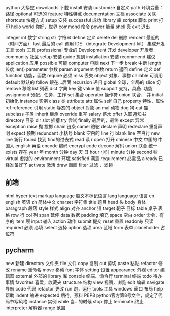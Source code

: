 python   大蟒蛇
downlaods  下载
install  安装
customize 自定义
path    环境变量：路径
optional  可选的
feature   特性特点
documentation 文档
associate   关联
shortcuts   快捷方式
setup   安装
successful   成功
library 库
scripts 脚本
print   打印
hello world 你好，世界
commond  命令
power   能量
shell   壳
exit    退出

integer  int  数字
string   str  字符串
define   定义
delete   del  删除
rencent  最近的（时间方面）
last    最后的
call    调用
IDE （integrate Development kit）  集成开发工具
tools 工具
professional  专业的
Development 开发
developer  开发者
community   社区
setup 安装
guide  想到
installation 安装
recommend  建议
application  应用
possible  可能
computer 电脑
next  下一步
break  中断
length  长度 len()
parameter 参数 param
argument 参数
return 返回 
define 定义 def
function 功能，函数
require 必须
miss 丢失
object 对象、事物
callable  可调用
default 默认的
follow 跟在...后面
recursion  递归
global 全球，全局的
slice 切
remove  移除
list  列表
dict  字典
key  键
value 值
support  支持，具备..功能
assignment 分配，任务，工作
set 集合
operator  操作符
union  联合， 并
initial  初始化
instance  实例
class   类
attribute   attr 属性
self   自己
property  特性、属性
ref   reference  引用
static  静态的
object 对象
animal  动物
dog     狗
cat     猫
subclass   子类
inherit  继承
override    重写
salary 薪水
offer   入职通知书
directory  目录 dir
slot 插槽
try  尝试
finally  最后的，最终
except  异常 exception
raise  抛 投掷
chain  链条
camel  骆驼
declare  声明  redeclare 重复声明
expect  预期
redundant  小括号
blank  空白的
line   行   blank line 空白行  new line 新行
found   找到 find的过去式
read  读  r
open   打开
chinese  中文 中国的 中国人
english   英语
encode  编码 encrypt code
decode  解码
union   联合 统一
exists  存在
year    年
month   分钟
day     天 日
hour        小时
minute  分钟
second 秒
virtual  虚拟的
environment   环境
satisfied    满意
requirement  必需品
already      已经准备好了
activate    激活
draw   画画
filter   过滤 ，滤镜

## 前端
html  hyper text markup language  超文本标记语言
lang  language   语言
en   english   英语
zh   简体中文
charset    字符集
title   题目
head    头
body    身体
paragraph  段落
style    样式
align     对齐
anchor    锚
target    靶子 目标
table   桌子 表格
row     行
col      列
span    延伸
data   数据
padding 填充
space   空白
order   命令，有序的
item    项
input   输入
action  动作
submit  提交
reset   重置
readonly    只读
required    必须 必填
select  选择
option  选项
area    区域
form    表单
placeholder 占位符

## pycharm
new 新建
directory  文件夹
file 文件
copy 复制
cut  剪切
paste  粘贴
refactor  修改
rename 重命名
move  移动
font  字体
setting  设置
appearance  外观
editor  编辑器
external  外部的
library   库
console   终端、命令行
terminal  终端
todo    待办事情
favorites  喜爱，收藏夹
structure  结构
view   视图，浏览
edit    编辑
navigate  导航
code    代码
refactor 更改
run   跑，运行
tools 工具
windows 窗口 布局
help  帮助
indent 缩进
expected  期待，预料
PEP8   python官方第8号文件，规定了代码书写风格
instance  实例
while   当...的时候
stop   停止
terminate  终止
interpreter  解释器
range   范围